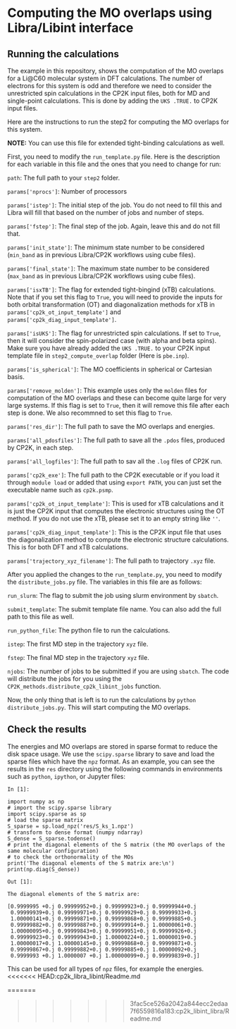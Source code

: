 # Computing the MO overlaps using Libra/Libint interface

## Running the calculations

The example in this repository, shows the computation of the MO overlaps for a Li@C60 molecular system in DFT calculations. 
The number of electrons for this system is odd and therefore we need
to consider the unrestricted spin calculations in the CP2K input files, both for MD and single-point calculations. This is done by adding the `UKS .TRUE.` to CP2K input files.

Here are the instructions to run the step2 for computing the MO overlaps for this system. 

**NOTE:** You can use this file for extended tight-binding calculations as well.

First, you need to modify the `run_template.py` file. Here is the description for each 
variable in this file and the ones that you need to change for run:

`path`: The full path to your `step2` folder. 

`params['nprocs']`: Number of processors 

`params['istep']`: The initial step of the job. You do not need to fill this and Libra will fill that based on the number of jobs and number of steps.

`params['fstep']`: The final step of the job. Again, leave this and do not fill that.

`params['init_state']`: The minimum state number to be considered (`min_band` as in previous Libra/CP2K workflows using cube files).

`params['final_state']`: The maximum state number to be considered (`max_band` as in previous Libra/CP2K workflows using cube files).

`params['isxTB']`: The flag for extended tight-bingind (xTB) calculations. Note that if you set this flag to `True`, you will need to provide the inputs for both 
orbital transformation (OT) and diagonalization methods for xTB in `params['cp2k_ot_input_template']` and `params['cp2k_diag_input_template']`. 

`params['isUKS']`: The flag for unrestricted spin calculations. If set to `True`, then it will consider the spin-polarized case (with alpha and beta spins). Make sure you have already added the `UKS .TRUE.` to your CP2K input template file in `step2_compute_overlap` folder (Here is `pbe.inp`).

`params['is_spherical']`: The MO coefficients in spherical or Cartesian basis.

`params['remove_molden']`: This example uses only the `molden` files for computation of the MO overlaps and these can become quite large for very large systems. If this flag
is set to `True`, then it will remove this file after each step is done. We also recommned to set this flag to `True`.

`params['res_dir']`: The full path to save the MO overlaps and energies.

`params['all_pdosfiles']`: The full path to save all the `.pdos` files, produced by CP2K, in each step.

`params['all_logfiles']`: The full path to sav all the `.log` files of CP2K run.

`params['cp2k_exe']`: The full path to the CP2K executable or if you load it through `module load` or added that using `export PATH`, you can just set the executable name
such as `cp2k.psmp`.

`params['cp2k_ot_input_template']`: This is used for xTB calculations and it is just the CP2K input that computes the electronic structures using the OT method. If you do not 
use the xTB, please set it to an empty string like `''`.

`params['cp2k_diag_input_template']`: This is the CP2K input file that uses the diagonalization method to compute the electronic structure calculations. This is for both 
DFT and xTB calculations. 

`params['trajectory_xyz_filename']`: The full path to trajectory `.xyz` file.


After you applied the changes to the `run_template.py`, you need to modify the `distribute_jobs.py` file. The variables in this file are as follows:


`run_slurm`: The flag to submit the job using slurm environment by `sbatch`. 

`submit_template`: The submit template file name. You can also add the full path to this file as well.

`run_python_file`: The python file to run the calculations.

`istep`: The first MD step in the trajectory `xyz` file.

`fstep`: The final MD step in the trajectory `xyz` file.

`njobs`: The number of jobs to be submitted if you are using `sbatch`. The code will distribute the jobs for you using the `CP2K_methods.distribute_cp2k_libint_jobs` function.

Now, the only thing that is left is to run the calculations by `python distribute_jobs.py`. This will start computing the MO overlaps. 



## Check the results

The energies and MO overlaps are stored in sparse format to reduce the disk space usage. We use the `scipy.sparse` library to save and load the sparse files which 
have the `npz` format. As an example, you can see the results in the `res` directory using the following commands in environments such as `python`, `ipython`, or Jupyter 
files:

```
In [1]:

import numpy as np
# import the scipy.sparse library
import scipy.sparse as sp
# load the sparse matrix
S_sparse = sp.load_npz('res/S_ks_1.npz')
# transform to dense format (numpy ndarray)
S_dense = S_sparse.todense()
# print the diagonal elements of the S matrix (the MO overlaps of the same molecular configuration)
# to check the orthonormality of the MOs
print('The diagonal elements of the S matrix are:\n')
print(np.diag(S_dense))

Out [1]:

The diagonal elements of the S matrix are:

[0.9999995 +0.j 0.99999952+0.j 0.99999923+0.j 0.99999944+0.j
 0.99999939+0.j 0.99999971+0.j 0.99999929+0.j 0.99999933+0.j
 1.00000141+0.j 0.99999871+0.j 0.99999868+0.j 0.99999885+0.j
 0.99999882+0.j 0.99999887+0.j 0.99999914+0.j 1.00000061+0.j
 1.00000095+0.j 0.99999843+0.j 0.99999951+0.j 0.99999926+0.j
 0.99999923+0.j 0.99999943+0.j 1.00000224+0.j 1.00000019+0.j
 1.00000017+0.j 1.00000145+0.j 0.99999868+0.j 0.99999871+0.j
 0.99999867+0.j 0.99999882+0.j 0.99999885+0.j 1.00000092+0.j
 0.9999993 +0.j 1.0000007 +0.j 1.00000099+0.j 0.99999839+0.j]

```

This can be used for all types of `npz` files, for example the energies.
<<<<<<< HEAD:cp2k_libra_libint/Readme.md

=======
>>>>>>> 3fac5ce526a2042a844ecc2edaa7f6559816a183:cp2k_libint_libra/Readme.md



